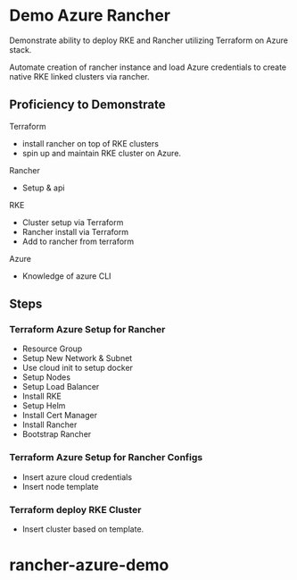 # Demo Azure Rancher
Demonstrate ability to deploy RKE and Rancher utilizing Terraform on Azure stack.

Automate creation of rancher instance and load Azure credentials to create native RKE linked clusters via rancher.

## Proficiency to Demonstrate
Terraform

- install rancher on top of RKE clusters
- spin up and maintain RKE cluster on Azure.

Rancher 
   
- Setup & api

RKE

- Cluster setup via Terraform
- Rancher install via Terraform
- Add to rancher from terraform

Azure

- Knowledge of azure CLI 

## Steps
### Terraform Azure Setup for Rancher

- Resource Group
- Setup New Network & Subnet
- Use cloud init to setup docker
- Setup Nodes
- Setup Load Balancer
- Install RKE
- Setup Helm
- Install Cert Manager
- Install Rancher
- Bootstrap Rancher

### Terraform Azure Setup for Rancher Configs

- Insert azure cloud credentials
- Insert node template

### Terraform deploy RKE Cluster

- Insert cluster based on template.

# rancher-azure-demo
